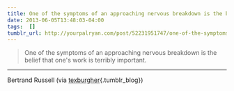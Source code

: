 ```yaml
---
title: One of the symptoms of an approaching nervous breakdown is the belief that one's work is terribly important.
date: 2013-06-05T13:48:03-04:00
tags:  []
tumblr_url: http://yourpalryan.com/post/52231951747/one-of-the-symptoms-of-an-approaching-nervous
---
```


> One of the symptoms of an approaching nervous breakdown is the belief
> that one's work is terribly important.

---
Bertrand Russell (via
[texburgher](http://www.texburgher.com/){.tumblr_blog})
